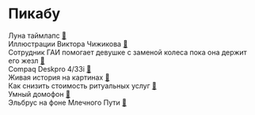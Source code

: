 # Пикабу

Луна таймлапс [&#128279;](https://pikabu.ru/story/prosto_fantasticheskaya_rabota_8943288)</br>
Иллюстрации Виктора Чижикова [&#128279;](https://pikabu.ru/story/illyustratsii_viktora_chizhikova_8879722)</br>
Сотрудник ГАИ помогает девушке с заменой колеса пока она держит его жезл [&#128279;](https://pikabu.ru/story/sotrudnik_gai_pomogaet_devushke_s_zamenoy_kolesa_poka_ona_derzhit_ego_zhezl_sssr_1980e_8855231)</br>
Compaq Deskpro 4/33i ⁠⁠[&#128279;](https://pikabu.ru/story/compaq_deskpro_433i_8805655)</br>
Живая история на картинах⁠⁠ [&#128279;](https://pikabu.ru/story/zhivaya_istoriya_na_kartinakh_8602015)</br>
Как снизить стоимость ритуальных услуг⁠⁠ [&#128279;](https://pikabu.ru/story/kak_snizit_stoimost_ritualnyikh_uslug_8523282)</br>
Умный домофон [&#128279;](https://pikabu.ru/story/umnyiy_domofon_8471892)</br>
Эльбрус на фоне Млечного Пути  [&#128279;](https://pikabu.ru/story/yelbrus_na_fone_mlechnogo_puti_8470016)</br>

